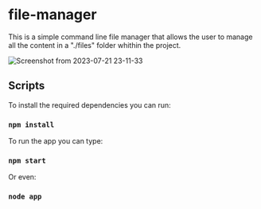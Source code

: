 # file-manager

This is a simple command line file manager that allows the user to manage all the content in a "./files" folder whithin the project.

![Screenshot from 2023-07-21 23-11-33](https://github.com/GabrielCastro-dev/file-manager/assets/127990863/0a2793d6-94d6-4ff2-b514-6c310267663a)

## Scripts

To install the required dependencies you can run:

### `npm install`

To run the app you can type:

### `npm start`

Or even:

### `node app`
